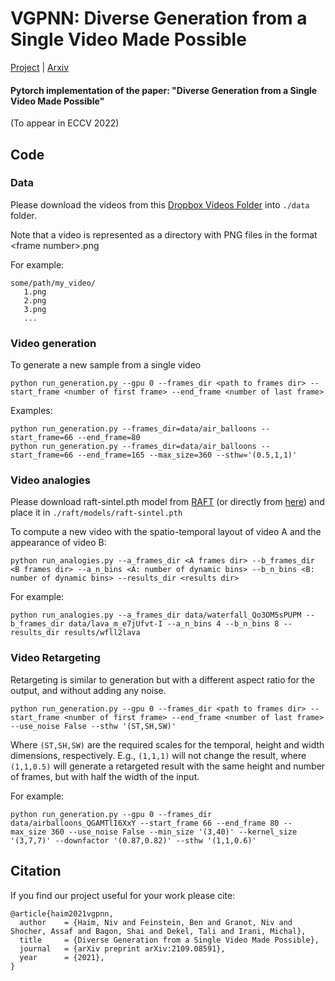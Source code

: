 # VGPNN: Diverse Generation from a Single Video Made Possible

[Project](https://nivha.github.io/vgpnn) | [Arxiv](https://arxiv.org/abs/2109.08591) 
#### Pytorch implementation of the paper: "Diverse Generation from a Single Video Made Possible"
(To appear in ECCV 2022)

## Code

### Data

Please download the videos from this [Dropbox Videos Folder](https://www.dropbox.com/sh/gbt6rnm3b7afdk5/AAAXqWZGt0LUEjnYy-5-khyXa?dl=0) into ```./data``` folder.

Note that a video is represented as a directory with PNG files in the format \<frame number\>.png

For example:
```
some/path/my_video/
   1.png
   2.png
   3.png
   ...
```

### Video generation

To generate a new sample from a single video

```
python run_generation.py --gpu 0 --frames_dir <path to frames dir> --start_frame <number of first frame> --end_frame <number of last frame>
```

Examples:

```
python run_generation.py --frames_dir=data/air_balloons --start_frame=66 --end_frame=80
python run_generation.py --frames_dir=data/air_balloons --start_frame=66 --end_frame=165 --max_size=360 --sthw='(0.5,1,1)'
```


###  Video analogies

Please download raft-sintel.pth model from [RAFT](https://github.com/princeton-vl/RAFT) (or directly from [here](https://drive.google.com/drive/folders/1sWDsfuZ3Up38EUQt7-JDTT1HcGHuJgvT)) and place it in ```./raft/models/raft-sintel.pth```

To compute a new video with the spatio-temporal layout of video A and the appearance of video B:

```
python run_analogies.py --a_frames_dir <A frames dir> --b_frames_dir <B frames dir> --a_n_bins <A: number of dynamic bins> --b_n_bins <B: number of dynamic bins> --results_dir <results dir>
```

For example:

```
python run_analogies.py --a_frames_dir data/waterfall_Qo3OM5sPUPM --b_frames_dir data/lava_m_e7jUfvt-I --a_n_bins 4 --b_n_bins 8 --results_dir results/wfll2lava
```


### Video Retargeting

Retargeting is similar to generation but with a different aspect ratio for the output, and without adding any noise.

```
python run_generation.py --gpu 0 --frames_dir <path to frames dir> --start_frame <number of first frame> --end_frame <number of last frame> --use_noise False --sthw '(ST,SH,SW)'
```

Where ```(ST,SH,SW)``` are the required scales for the temporal, height and width dimensions, respectively. E.g., ```(1,1,1)``` will not change the result, where ```(1,1,0.5)``` will generate a retargeted result with the same height and number of frames, but with half the width of the input.


For example:

```
python run_generation.py --gpu 0 --frames_dir data/airballoons_QGAMTlI6XxY --start_frame 66 --end_frame 80 --max_size 360 --use_noise False --min_size '(3,40)' --kernel_size '(3,7,7)' --downfactor '(0.87,0.82)' --sthw '(1,1,0.6)'
```


## Citation
If you find our project useful for your work please cite:

```
@article{haim2021vgpnn,
  author    = {Haim, Niv and Feinstein, Ben and Granot, Niv and Shocher, Assaf and Bagon, Shai and Dekel, Tali and Irani, Michal},
  title     = {Diverse Generation from a Single Video Made Possible},
  journal   = {arXiv preprint arXiv:2109.08591},
  year      = {2021},
}
```

